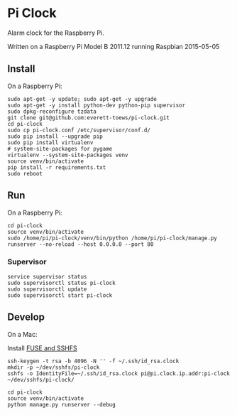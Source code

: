 # Pi Clock

Alarm clock for the Raspberry Pi.

Written on a Raspberry Pi Model B 2011.12 running Raspbian 2015-05-05

## Install

On a Raspberry Pi:

```
sudo apt-get -y update; sudo apt-get -y upgrade
sudo apt-get -y install python-dev python-pip supervisor
sudo dpkg-reconfigure tzdata
git clone git@github.com:everett-toews/pi-clock.git
cd pi-clock
sudo cp pi-clock.conf /etc/supervisor/conf.d/
sudo pip install --upgrade pip
sudo pip install virtualenv
# system-site-packages for pygame
virtualenv --system-site-packages venv
source venv/bin/activate
pip install -r requirements.txt
sudo reboot
```

## Run

On a Raspberry Pi:

```
cd pi-clock
source venv/bin/activate
sudo /home/pi/pi-clock/venv/bin/python /home/pi/pi-clock/manage.py runserver --no-reload --host 0.0.0.0 --port 80
```

### Supervisor

```
service supervisor status
sudo supervisorctl status pi-clock
sudo supervisorctl update
sudo supervisorctl start pi-clock
```

## Develop

On a Mac:

Install [FUSE and SSHFS](https://osxfuse.github.io/)

```
ssh-keygen -t rsa -b 4096 -N '' -f ~/.ssh/id_rsa.clock
mkdir -p ~/dev/sshfs/pi-clock
sshfs -o IdentityFile=~/.ssh/id_rsa.clock pi@pi.clock.ip.addr:pi-clock ~/dev/sshfs/pi-clock/

cd pi-clock
source venv/bin/activate
python manage.py runserver --debug
```

